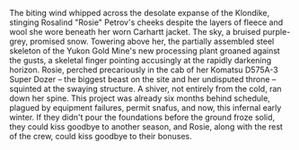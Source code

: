 The biting wind whipped across the desolate expanse of the Klondike, stinging Rosalind "Rosie" Petrov's cheeks despite the layers of fleece and wool she wore beneath her worn Carhartt jacket.  The sky, a bruised purple-grey, promised snow.  Towering above her, the partially assembled steel skeleton of the Yukon Gold Mine's new processing plant groaned against the gusts, a skeletal finger pointing accusingly at the rapidly darkening horizon. Rosie, perched precariously in the cab of her Komatsu D575A-3 Super Dozer – the biggest beast on the site and her undisputed throne – squinted at the swaying structure.  A shiver, not entirely from the cold, ran down her spine.  This project was already six months behind schedule, plagued by equipment failures, permit snafus, and now, this infernal early winter.  If they didn't pour the foundations before the ground froze solid, they could kiss goodbye to another season, and Rosie, along with the rest of the crew, could kiss goodbye to their bonuses.
